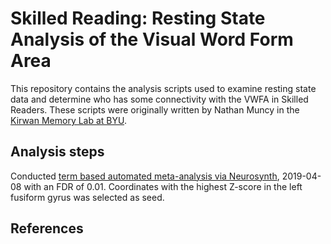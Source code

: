 # Skilled Reading: Resting State Analysis of the Visual Word Form Area

This repository contains the analysis scripts used to examine resting state data and determine who has some connectivity with the VWFA in Skilled Readers. These scripts were originally written by Nathan Muncy in the [Kirwan Memory Lab at BYU][1].

## Analysis steps
Conducted [term based automated meta-analysis via Neurosynth][2], 2019-04-08 with an FDR of 0.01. Coordinates with the highest Z-score in the left fusiform gyrus was selected as seed.


## References
[1]: https://github.com/Kirwanlab/LabScripts
[2]: http://neurosynth.org/analyses/terms/visual%20word/